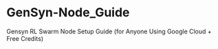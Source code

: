 # GenSyn-Node_Guide
Gensyn RL Swarm Node Setup Guide (for Anyone Using Google Cloud + Free Credits)

